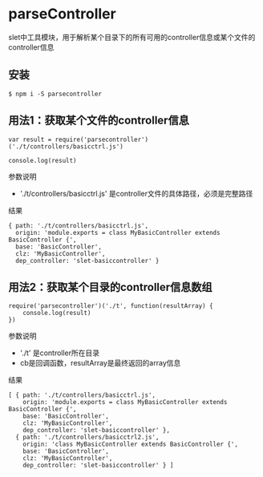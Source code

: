 # parseController

slet中工具模块，用于解析某个目录下的所有可用的controller信息或某个文件的controller信息

## 安装

```
$ npm i -S parsecontroller
```

## 用法1：获取某个文件的controller信息

```
var result = require('parsecontroller')('./t/controllers/basicctrl.js')

console.log(result)
```

参数说明

- './t/controllers/basicctrl.js' 是controller文件的具体路径，必须是完整路径

结果

```
{ path: './t/controllers/basicctrl.js',
  origin: 'module.exports = class MyBasicController extends BasicController {',
  base: 'BasicController',
  clz: 'MyBasicController',
  dep_controller: 'slet-basiccontroller' }
```


## 用法2：获取某个目录的controller信息数组

```
require('parsecontroller')('./t', function(resultArray) {
    console.log(result)
})

```

参数说明

- './t' 是controller所在目录
- cb是回调函数，resultArray是最终返回的array信息

结果

```
[ { path: './t/controllers/basicctrl.js',
    origin: 'module.exports = class MyBasicController extends BasicController {',
    base: 'BasicController',
    clz: 'MyBasicController',
    dep_controller: 'slet-basiccontroller' },
  { path: './t/controllers/basicctrl2.js',
    origin: 'class MyBasicController extends BasicController {',
    base: 'BasicController',
    clz: 'MyBasicController',
    dep_controller: 'slet-basiccontroller' } ]
```

